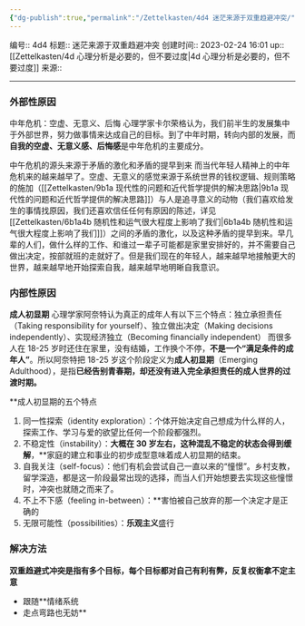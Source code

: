 ```yaml
---
{"dg-publish":true,"permalink":"/Zettelkasten/4d4 迷茫来源于双重趋避冲突/","dgPassFrontmatter":true}
---
```


编号:: 4d4
标题:: 迷茫来源于双重趋避冲突
创建时间:: 2023-02-24 16:01
up:: [[Zettelkasten/4d 心理分析是必要的，但不要过度\|4d 心理分析是必要的，但不要过度]]
来源:: 

---
### 外部性原因
中年危机：空虚、无意义、后悔
心理学家卡尔荣格认为，我们前半生的发展集中于外部世界，努力做事情来达成自己的目标。到了中年时期，转向内部的发展，而**自我的空虚、无意义感、后悔感**是中年危机的主要成分。

中午危机的源头来源于矛盾的激化和矛盾的提早到来
而当代年轻人精神上的中年危机来的越来越早了。空虚、无意义的感觉来源于系统世界的钱权逻辑、规则策略的施加（[[Zettelkasten/9b1a 现代性的问题和近代哲学提供的解决思路\|9b1a 现代性的问题和近代哲学提供的解决思路]]）与人是追寻意义的动物（我们喜欢给发生的事情找原因，我们还喜欢信任任何有原因的陈述，详见[[Zettelkasten/6b1a4b 随机性和运气很大程度上影响了我们\|6b1a4b 随机性和运气很大程度上影响了我们]]）之间的矛盾的激化，以及这种矛盾的提早到来。早几辈的人们，做什么样的工作、和谁过一辈子可能都是家里安排好的，并不需要自己做出决定，按部就班的走就好了。但是我们现在的年轻人，越来越早地接触更大的世界，越来越早地开始探索自我，越来越早地明晰自我意识。

### 内部性原因
**成人初显期**
心理学家阿奈特认为真正的成年人有以下三个特点：独立承担责任（Taking responsibility for yourself）、独立做出决定（Making decisions independently）、实现经济独立（Becoming financially independent）
而很多人在 18-25 岁时还住在家里，没有结婚，工作换个不停，**不是一个“满足条件的成年人”**。所以阿奈特把 18-25 岁这个阶段定义为**成人初显期**（Emerging Adulthood），是指**已经告别青春期，却还没有进入完全承担责任的成人世界的过渡时期。**

**成人初显期的五个特点
1. 同一性探索（identity exploration）：个体开始决定自己想成为什么样的人，探索工作、学习与爱的欲望比任何一个阶段都强烈。
2. 不稳定性（instability）：**大概在 30 岁左右，这种混乱不稳定的状态会得到缓解**，**家庭的建立和事业的初步成型意味着成人初显期的结束。
3. 自我关注（self-focus）：他们有机会尝试自己一直以来的“憧憬”。乡村支教，留学深造，都是这一阶段最常出现的选择，而当人们开始想要去实现这些憧憬时，冲突也就随之而来了。
4. 不上不下感（feeling in-between）：**害怕被自己放弃的那一个决定才是正确的
5. 无限可能性（possibilities）：**乐观主义**盛行

### 解决方法
**双重趋避式冲突是指有多个目标，每个目标都对自己有利有弊，反复权衡拿不定主意**
- 跟随**情绪系统
- 走点弯路也无妨**






